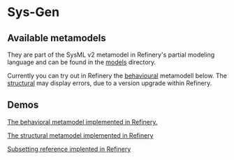 # Sys-Gen

## Available metamodels

They are part of the SysML v2 metamodel in Refinery's partial modeling language and can be found in the [models](models) directory.

Currently you can try out in Refinery the [behavioural](models/behavioural.txt) metamodell below.
The [structural](models/structural.txt) may display errors, due to a version upgrade within Refinery.

## Demos

[The behavioral metamodel implemented in Refinery.](https://refinery.services/#/1/KLUv_WALBcUPANbROCMwjdvDKhMh6ORbr6KlkDVEdTLOQcb38A-W9lXjdzhpKB3BEy4ALwAuAJExBVaJIrKkROZEvnYRbkcqifRkH4M-bwv9mapqSvg32LxF7dD3VmIK2Tr4oA0CBOpEbXqqLHCTFsKbuneu09sfPLh_-LfXWDt64jqh-SHSO-jfYAbsDSNam3k7F7zYH-_LyVyL8nAr0z8CwMMolOJGzVFxQ9mn3G7KXA4vmQuHVcWGG2ZJ5cRmyYJrQMHo6dnLXKugxaMeJnNBymB0IbVNgIsPNUxaO7NAqpYbsnb_Bnx3iCiKmQUSgIGoYR6imSBpkgx7BjBCohg0OxGgIMWUcyqYoZG2kI3dr3XQRVqOauME1OTVwM0HG8UZt3ERJlS7XT20IqYUpIfSGcWfuZDB6dS_tVvqDsH8eSRdIIuL6QcckCfCEy3EmQ7wUtlQUIkCkA6jQ6JvjiKZ8JqLIPIAyKjQtrutusz1LrF1OUEYLsMvNvRI65XGlc2YL3Jp7r0uA_rfuxWQKXkkdlESuZtNNWlu9DZLzEdYNozaULdGRc0X5BQxnNN2qn0n688g9gy7PEQug-NZWZ8L3702f5v3o-6Eam9fnEeO6ip-rNiEfKx58taZqYuOpZaj51YjVuvJ1S-0r0fXtLM25Ocp0oENTmRxrEwV8jdxFQ==)

[The structural metamodel implemented in Refinery](https://refinery.services/#/1/KLUv_WCJGM0oACbgXiUAc6sD_G9UJjUiEFL0wl-1H0ypGUGY-H1QlLxFiVMK8_9_r38hUwBTAFQA7MFoNyL8lHMyTx4U29vwIncH_wNGCx-e6C2TIQQZeN4iaZoB2kxdpe-WSNNILpQKUZRn7WXolgu-LK04jXA7yuf_FUiUsGGEEDec0o2e97OzqduyQh3GG3DykxXqrJYV6qiD9d4qe2_1TGLyhTs6bLmrg7N7YVLwlsh7boTE7bgvCkUxrjHr3pZNtIznqM5fdpJzUqph1h0oxrFljXFtGd0EAYQz--29yYOCpaXQIQa1ZRBbDgoAyoAjtxCisJfGegovceTknBqHjNidI4zOGf2OLEnyOXMccg6gGuYSYW8k4QbAqxYtI0Z97zp1Im-RjupC_JRq2OO2Ok1B0xBQ-E3yoU7LuCSvNfcmkjZ5BK9NHsHksYkJ8d1lk5QP0VYNlqaEonxWZZs7aJGlVONOWd-AWaXLuECO623PT0b2uB-OUTK0jLRK6-2dcYz71AeBqKiRHpIRSZKCGpXGUYSEIlHuLPIS4JA4jgNykMI4hYxhyCAJRkQCkRFNkqQDnFeQpCbDZICqCm7D56uV0v8XE4ph27YDULALqwsolCgQEkhjFSPr4nw1p_jhsHVeCtRvYliguTW-au3_uDhA5VLqUeB82kWWsSiuLv1FJtpee3Mit3dQk4ZijkcskTNSUkhc0ngAFqOA-4p-6SLOrz8p7BPAlZPqn4aeIJ4wFzifObgxa34YHfXn8js0g9KP1yonY8flpEG-WVXYh_2CuFqgdpxP6O1LUSes28iT-Q5iWMLLtwCuZHZfPQH4s8IkrUt2P4SbEd8XEYEQkMOd1VmwQb4xd7w4whK4N47lka999eNmjTT1gcAXg6TPvWC6wQJJoxEEUp2rb5OVvO-plirq463AV_6d8vFAZ7nFcIXHBgCL5bGbY8GbQGGdCT2lsp7JXi-U0ZGOaRs-5QPVfMfQ3kM-R4zaKdBPk39hAqDurqcd-oHwxWBhVVqNFadjYzPRIwpicYmV3w6llOGqH5S4e0HsYwNbFc_TEWt3B40SWUraOTYhQCXw1DXyMJoBG8ceZJE0lsanAJj1vTpCo5g8R_yk8MJLDk-5Ck-ombaF1uxIveBg4Nec6gVwTDDAlT2zgcGaWcIRN0bDKS3bSibj2LCkzMNyL1mwoCBdZcKoBGLjkLFgoxMD0AMHq_grLt8TzmEEjd1p9LqEVw53N4qO_RJ29tA8o-tQHt8rSNtAr6RPAN8nfiZdNJFbvXIHKROskF219ym9-ISVpThq0cd78WICcmjeLgV359btIaIDAXGttOiOcA4zQlVFxUGYMxGr41N6Ae4cd9o8bFSQQSo9Id-tDf-HItv7ZG9OwWU0qjLnQsWnSvEad3EV02vzMW5464Mztyqj8RXDqwcEqy0d1bkA1k6DFj2PRQJ_XtYMJ1eue5tpWwNbVp6NUf871x_ZuQ8L0Vg7zuiZEi17G3R6Y2nE-4WI9XBSSiDRoeAfnoW_rsO3kvZZbhE2nv4BppU1Ygsr08W_-zEsMeNSxOVEJB1wdeoSrT4FNfwjENMiCXlkbdZgxJGes4MKp9HAHLCGIvT3R1F5e9LG8F1p6qZw1tpqBxTKILhNqe8hoL4Ox6vkGdXSGhgFdkkO_EE1wRYdtUcfwYU8-qZX1yjqCmQ-zvtBpnGG1TTmhZJ6TFeSz-W_bGYdUCE3JexPIFKPT0hoBU2zzcjLPz1UAQ==)

[Subsetting reference implented in Refinery](https://refinery.services/#/1/KLUv_WAdAe0GAKLLIh5wJ84B4TrEF7tNHli0zyUN6PtFAgCsAhLDUP35OwKHTvKhfCSDOHRUWk9mbXpbygWJzmVUtDF6AdIHskMHQQeNO4SBYVOcjPNXw2hZfrAiYpVoLIrL_7BH_JRvT97QuvyWLOcN6yMJKArdK9LodynDGGPmAkHll-DbUODu4BoXCLbPwFdQB6yKSwofADFGOOilcHDVzs6NRavJUOIFp9at0GbwMA4ZmgA07QBFxxji85WxaiY1N7Qy4K7yeMr2SnCGAhIGaGzG8_IoKA1gJYtSmBg1ZCWQH8oS)
